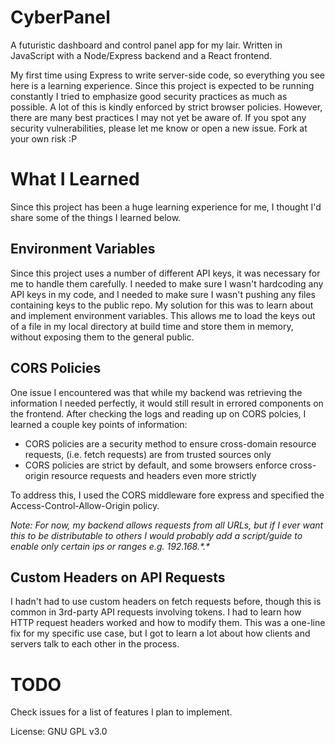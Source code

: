 # CyberPanel
A futuristic dashboard and control panel app for my lair. Written in JavaScript with a Node/Express backend and a React frontend. 

My first time using Express to write server-side code, so everything you see here is a learning experience. Since this project is expected to be running constantly I tried to emphasize good security practices as much as possible. A lot of this is kindly enforced by strict browser policies. However, there are many best practices I may not yet be aware of. If you spot any security vulnerabilities, please let me know or open a new issue. Fork at your own risk :P

# What I Learned

Since this project has been a huge learning experience for me, I thought I'd share some of the things I learned below.

## Environment Variables

Since this project uses a number of different API keys, it was necessary for me to handle them carefully. I needed to make sure I wasn't hardcoding any API keys in my code, and I needed to make sure I wasn't pushing any files containing keys to the public repo. My solution for this was to learn about and implement environment variables. This allows me to load the keys out of a file in my local directory at build time and store them in memory, without exposing them to the general public.

## CORS Policies

One issue I encountered was that while my backend was retrieving the information I needed perfectly, it would still result in errored components on the frontend. After checking the logs and reading up on CORS polcies, I learned a couple key points of information:

- CORS policies are a security method to ensure cross-domain resource requests, (i.e. fetch requests) are from trusted sources only
- CORS policies are strict by default, and some browsers enforce cross-origin resource requests and headers even more strictly

To address this, I used the CORS middleware fore express and specified the Access-Control-Allow-Origin policy. 

*Note: For now, my backend allows requests from all URLs, but if I ever want this to be distributable to others I would probably add a script/guide to enable only certain ips or ranges e.g. 192.168.\*.\**


## Custom Headers on API Requests

I hadn't had to use custom headers on fetch requests before, though this is common in 3rd-party API requests involving tokens. I had to learn how HTTP request headers worked and how to modify them. This was a one-line fix for my specific use case, but I got to learn a lot about how clients and servers talk to each other in the process.


# TODO
Check issues for a list of features I plan to implement.


License: GNU GPL v3.0

